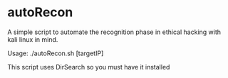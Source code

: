 # autoRecon
A simple script to automate the recognition phase in ethical hacking with kali linux in mind.

Usage: ./autoRecon.sh [targetIP]

This script uses DirSearch so you must have it installed
